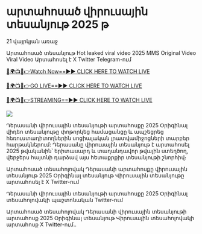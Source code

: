 # արտահոսած վիրուսային տեսանյութ 2025 թ #

21 վայրկյան առաջ

Արտահոսած տեսանյութ Hot leaked viral video 2025 MMS Original Video Viral Video Արտահոսել է X Twitter Telegram-ում

[🔴🌍📺📱👉Watch Now==►► CLICK HERE TO WATCH LIVE](https://t.co/KPp9hykosG)

[🔴🌍📺📱👉GO LIVE==►► CLICK HERE TO WATCH LIVE](https://t.co/KPp9hykosG)

[🔴🌍📺📱👉STREAMING==►► CLICK HERE TO WATCH LIVE](https://t.co/KPp9hykosG)

<a href="https://t.co/KPp9hykosG" rel="nofollow" data-target="animated-image.originalLink"><img src="https://camo.githubusercontent.com/1be82823e85778f8a57db5ea2a2e46822e8721e5be32dc31a466a7df3bb16d49/68747470733a2f2f636c6173736963616c7363686f6f6c6f6662616c6c65746c692e636f6d2f6e686b2f72676273727465672e676966" data-canonical-src="https://classicalschoolofballetli.com/nhk/rgbsrteg.gif" style="max-width: 100%; display: inline-block;" data-target="animated-image.originalImage"></a>

Դերասանի վիրուսային տեսանյութի արտահոսքը 2025 Օրիգինալ վիդեո տեսանյութը փոթորկեց համացանցը և ապշեցրեց հեռուստադիտողներին սոցիալական լրատվամիջոցների տարբեր հարթակներում: Դերասանը վիրուսային տեսանյութ է արտահոսել 2025 թվականին՝ երիտասարդ և տաղանդավոր թվային ստեղծող, վերջերս հայտնի դարձավ այս հետաքրքիր տեսանյութի շնորհիվ։

Արտահոսած տեսահոլովակ Դերասանի արտահոսքը վիրուսային տեսանյութ 2025 Օրիգինալ տեսանյութ Վիրուսային տեսանյութը արտահոսել է X Twitter-ում

Դերասանի վիրուսային տեսանյութի արտահոսքը 2025 Օրիգինալ տեսահոլովակի պաշտոնական Twitter-ում

Արտահոսած տեսահոլովակ Դերասանի վիրուսային տեսանյութի արտահոսք 2025 Օրիգինալ տեսանյութ Վիրուսային տեսահոլովակի արտահոսք X Twitter-ում..
